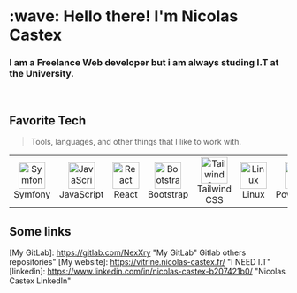 <h1 align="left" id="macropower-title">:wave: Hello there! I'm Nicolas Castex</h1>
<h3 align="left">I am a Freelance Web developer but i am always studing I.T at the University.</h3>

<br>

<h2 align="left" id="macropower-tech">Favorite Tech</h2>

> Tools, languages, and other things that I like to work with.
<table>
  <tr>
    <td align="center" width="96">
      <a href="#macropower-tech">
        <img src="https://consultant-webdesigner.fr/wp-content/uploads/2016/12/Logo-Symfony2-e1478873913213.png" width="48" height="48" alt="Symfony" />
      </a>
      <br>Symfony
    </td>
    <td align="center" width="96">
      <a href="#macropower-tech">
        <img src="https://cdn-icons-png.flaticon.com/512/136/136530.png" width="48" height="48" alt="JavaScript" />
      </a>
      <br>JavaScript
    </td>
    <td align="center" width="96">
      <a href="#macropower-tech" >
        <img src="https://images.assetsdelivery.com/compings_v2/mo75/mo752103/mo75210300005.jpg" width="48" height="48" alt="React" />
      </a>
      <br>React
    </td>
    <td align="center" width="96">
      <a href="#macropower-tech">
        <img src="https://camo.githubusercontent.com/bec2c92468d081617cb3145a8f3d8103e268bca400f6169c3a68dc66e05c971e/68747470733a2f2f76352e676574626f6f7473747261702e636f6d2f646f63732f352e302f6173736574732f6272616e642f626f6f7473747261702d6c6f676f2d736861646f772e706e67" width="48" height="48" alt="Bootstrap" />
      </a>
      <br>Bootstrap
    </td>
    <td align="center" width="96">
      <a href="#macropower-tech">
        <img src="https://upload.wikimedia.org/wikipedia/commons/thumb/d/d5/Tailwind_CSS_Logo.svg/480px-Tailwind_CSS_Logo.svg.png" width="48" height="48" alt="Tailwind Css" />
      </a>
      <br>Tailwind CSS
    </td>
    <td align="center"  width="96">
      <a href="#macropower-tech">
        <img src="https://ih1.redbubble.net/image.738129642.6518/raf,750x1000,075,t,FFFFFF:97ab1c12de.jpg" width="48" height="48" alt="Linux" />
      </a>
      <br>Linux
    </td>
    <td align="center" width="96">
      <a href="#macropower-tech">
        <img src="https://raw.githubusercontent.com/PowerShell/PowerShell/master/assets/ps_black_128.svg" width="48" height="48" alt="Powershell" />
      </a>
      <br>Powershell
    </td>
    <td align="center"  width="96">
      <a href="#macropower-tech">
        <img src="https://img2.freepng.fr/20180803/bkf/kisspng-logo-mysql-database-phpmyadmin-mysql-digital-agency-maidenhead-web-agency-uk-5b6475c3513438.3209368415333104033326.jpg" width="48" height="48" alt="MySQL" />
      </a>
      <br>MySQL
    </td>
  </tr>
</table>

<h2 align="left">Some links</h2>

[My GitLab]: https://gitlab.com/NexXry "My GitLab" Gitlab others repositories"
[My website]: https://vitrine.nicolas-castex.fr/ "I NEED I.T"
[linkedin]: https://www.linkedin.com/in/nicolas-castex-b207421b0/ "Nicolas Castex LinkedIn"
